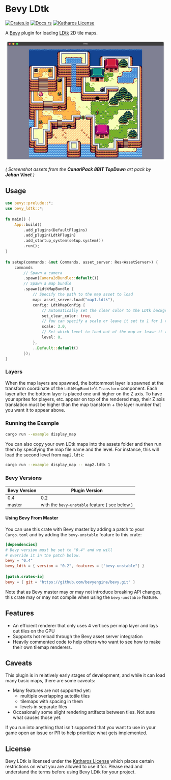 # Bevy LDtk

[![Crates.io](https://img.shields.io/crates/v/bevy_ldtk.svg)](https://crates.io/crates/bevy_ldtk)
[![Docs.rs](https://docs.rs/bevy_ldtk/badge.svg)](https://docs.rs/bevy_ldtk)
[![Katharos License](https://img.shields.io/badge/License-Katharos-blue)](https://github.com/katharostech/katharos-license)

A [Bevy] plugin for loading [LDtk] 2D tile maps.

[ldtk]: https://github.com/deepnight/ldtk
[bevy]: https://bevyengine.org

![screenshot](./doc/screenshot.png)

_( Screenshot assets from the **CanariPack 8BIT TopDown** art pack by **Johan Vinet** )_

## Usage

```rust
use bevy::prelude::*;
use bevy_ldtk::*;

fn main() {
    App::build()
        .add_plugins(DefaultPlugins)
        .add_plugin(LdtkPlugin)
        .add_startup_system(setup.system())
        .run();
}

fn setup(commands: &mut Commands, asset_server: Res<AssetServer>) {
    commands
        // Spawn a camera
        .spawn(Camera2dBundle::default())
        // Spawn a map bundle
        .spawn(LdtkMapBundle {
            // Specify the path to the map asset to load
            map: asset_server.load("map1.ldtk"),
            config: LdtkMapConfig {
                // Automatically set the clear color to the LDtk background color
                set_clear_color: true,
                // You can specify a scale or leave it set to 1 for 1 to 1 pixel size
                scale: 3.0,
                // Set which level to load out of the map or leave it to 0 for the default level
                level: 0,
            },
            ..Default::default()
        });
}
```

### Layers

When the map layers are spawned, the bottommost layer is spawned at the transform coordinate of the `LdtkMapBundle`'s `Transform` component. Each layer after the bottom layer is placed one unit higher on the Z axis. To have your sprites for players, etc. appear on top of the rendered map, their Z axis translation must be higher than the map transform + the layer number that you want it to appear above.

### Running the Example

```bash
cargo run --example display_map
```

You can also copy your own LDtk maps into the assets folder and then run them by specifying the map file name and the level. For instance, this will load the second level from `map2.ldtk`:

```bash
cargo run --example display_map -- map2.ldtk 1
```

### Bevy Versions

| Bevy Version | Plugin Version                                 |
| ------------ | ---------------------------------------------- |
| 0.4          | 0.2                                            |
| master       | with the `bevy-unstable` feature ( see below ) |

#### Using Bevy From Master

You can use this crate with Bevy master by adding a patch to your `Cargo.toml` and by adding the `bevy-unstable` feature to this crate:

```toml
[dependencies]
# Bevy version must be set to "0.4" and we will
# override it in the patch below.
bevy = "0.4"
bevy_ldtk = { version = "0.2", features = ["bevy-unstable"] }

[patch.crates-io]
bevy = { git = "https://github.com/bevyengine/bevy.git" }
```

Note that as Bevy master may or may not introduce breaking API changes, this crate may or may not compile when using the `bevy-unstable` feature.

## Features

- An efficient renderer that only uses 4 vertices per map layer and lays out tiles on the GPU
- Supports hot reload through the Bevy asset server integration
- Heavily commented code to help others who want to see how to make their own tilemap renderers.

## Caveats

This plugin is in relatively early stages of development, and while it can load many basic maps, there are some caveats:

- Many features are not supported yet:
  - multiple overlapping autotile tiles
  - tilemaps with spacing in them
  - levels in separate files
- Occasionally some slight rendering artifacts between tiles. Not sure what causes those yet.

If you run into anything that isn't supported that you want to use in your game open an issue or PR to help prioritize what gets implemented.

## License

Bevy LDtk is licensed under the [Katharos License][k_license] which places certain restrictions on what you are allowed to use it for. Please read and understand the terms before using Bevy LDtk for your project.

[k_license]: https://github.com/katharostech/katharos-licens
